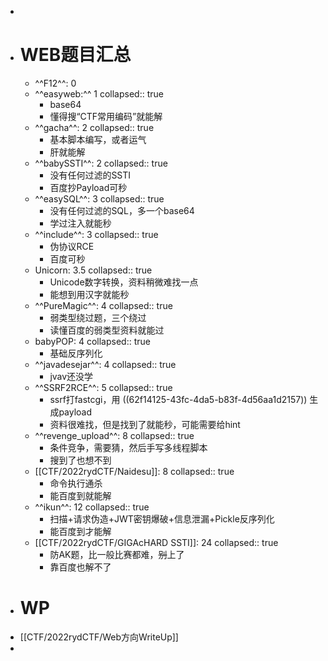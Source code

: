 -
- # WEB题目汇总
	- ^^F12^^: 0
	- ^^easyweb:^^ 1
	  collapsed:: true
		- base64
		- 懂得搜“CTF常用编码”就能解
	- ^^gacha^^: 2
	  collapsed:: true
		- 基本脚本编写，或者运气
		- 肝就能解
	- ^^babySSTI^^: 2
	  collapsed:: true
		- 没有任何过滤的SSTI
		- 百度抄Payload可秒
	- ^^easySQL^^: 3
	  collapsed:: true
		- 没有任何过滤的SQL，多一个base64
		- 学过注入就能秒
	- ^^include^^: 3
	  collapsed:: true
		- 伪协议RCE
		- 百度可秒
	- Unicorn: 3.5
	  collapsed:: true
		- Unicode数字转换，资料稍微难找一点
		- 能想到用汉字就能秒
	- ^^PureMagic^^: 4
	  collapsed:: true
		- 弱类型绕过题，三个绕过
		- 读懂百度的弱类型资料就能过
	- babyPOP: 4
	  collapsed:: true
		- 基础反序列化
	- ^^javadesejar^^: 4
	  collapsed:: true
		- jvav还没学
	- ^^SSRF2RCE^^: 5
	  collapsed:: true
		- ssrf打fastcgi，用 ((62f14125-43fc-4da5-b83f-4d56aa1d2157)) 生成payload
		- 资料很难找，但是找到了就能秒，可能需要给hint
	- ^^revenge_upload^^: 8
	  collapsed:: true
		- 条件竞争，需要猜，然后手写多线程脚本
		- 搜到了也想不到
	- [[CTF/2022rydCTF/Naidesu]]: 8
	  collapsed:: true
		- 命令执行通杀
		- 能百度到就能解
	- ^^ikun^^: 12
	  collapsed:: true
		- 扫描+请求伪造+JWT密钥爆破+信息泄漏+Pickle反序列化
		- 能百度到才能解
	- [[CTF/2022rydCTF/GIGAcHARD SSTI]]: 24
	  collapsed:: true
		- 防AK题，比一般比赛都难，~~别~~上了
		- 靠百度也解不了
- # WP
- [[CTF/2022rydCTF/Web方向WriteUp]]
-